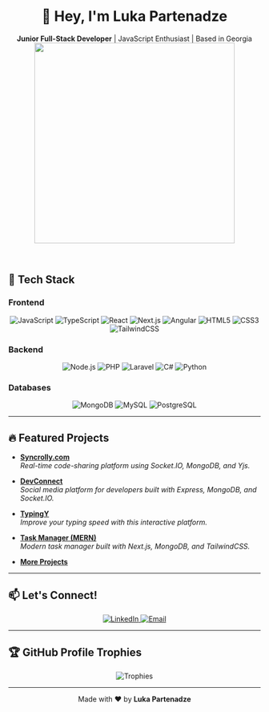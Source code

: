 <h1 align="center">👋 Hey, I'm Luka Partenadze</h1>
<p align="center">
  <strong>Junior Full-Stack Developer</strong> | JavaScript Enthusiast | Based in Georgia
  <img src="https://i.imgur.com/6ohxXMX.gif" width="400" />
</p>



<br />

## 🚀 Tech Stack

### Frontend
<p align="center">
  <img src="https://img.shields.io/badge/JavaScript-F7DF1E?style=for-the-badge&logo=javascript&logoColor=black" alt="JavaScript" />
  <img src="https://img.shields.io/badge/TypeScript-3178C6?style=for-the-badge&logo=typescript&logoColor=white" alt="TypeScript" />
  <img src="https://img.shields.io/badge/React-20232A?style=for-the-badge&logo=react&logoColor=61DAFB" alt="React" />
  <img src="https://img.shields.io/badge/Next.js-000000?style=for-the-badge&logo=next.js&logoColor=white" alt="Next.js" />
  <img src="https://img.shields.io/badge/Angular-DD0031?style=for-the-badge&logo=angular&logoColor=white" alt="Angular" />
  <img src="https://img.shields.io/badge/HTML5-E34F26?style=for-the-badge&logo=html5&logoColor=white" alt="HTML5" />
  <img src="https://img.shields.io/badge/CSS3-1572B6?style=for-the-badge&logo=css3&logoColor=white" alt="CSS3" />
  <img src="https://img.shields.io/badge/TailwindCSS-38B2AC?style=for-the-badge&logo=tailwind-css&logoColor=white" alt="TailwindCSS" />
</p>

### Backend
<p align="center">
  <img src="https://img.shields.io/badge/Node.js-339933?style=for-the-badge&logo=node.js&logoColor=white" alt="Node.js" />
  <img src="https://img.shields.io/badge/PHP-777BB4?style=for-the-badge&logo=php&logoColor=white" alt="PHP" />
  <img src="https://img.shields.io/badge/Laravel-FF2D20?style=for-the-badge&logo=laravel&logoColor=white" alt="Laravel" />
  <img src="https://img.shields.io/badge/C%23-239120?style=for-the-badge&logo=c-sharp&logoColor=white" alt="C#" />
  <img src="https://img.shields.io/badge/Python-3776AB?style=for-the-badge&logo=python&logoColor=white" alt="Python" />
</p>

### Databases
<p align="center">
  <img src="https://img.shields.io/badge/MongoDB-4EA94B?style=for-the-badge&logo=mongodb&logoColor=white" alt="MongoDB" />
  <img src="https://img.shields.io/badge/MySQL-4479A1?style=for-the-badge&logo=mysql&logoColor=white" alt="MySQL" />
  <img src="https://img.shields.io/badge/PostgreSQL-336791?style=for-the-badge&logo=postgresql&logoColor=white" alt="PostgreSQL" />
</p>

---

## 🔥 Featured Projects

- **[Syncrolly.com](https://github.com/SetFodi/syncrolly)**  
  _Real-time code-sharing platform using Socket.IO, MongoDB, and Yjs._

- **[DevConnect](https://github.com/SetFodi/devconnect)**  
  _Social media platform for developers built with Express, MongoDB, and Socket.IO._

- **[TypingY](https://github.com/SetFodi/typingy)**  
  _Improve your typing speed with this interactive platform._

- **[Task Manager (MERN)](https://github.com/SetFodi/task-manager)**  
  _Modern task manager built with Next.js, MongoDB, and TailwindCSS._

- **[More Projects](https://github.com/SetFodi?tab=repositories)**

---

## 📫 Let's Connect!

<p align="center">
  <a href="https://www.linkedin.com/in/luka-partenadze-394675348/" target="_blank">
    <img src="https://img.shields.io/badge/LinkedIn-0A66C2?style=for-the-badge&logo=linkedin&logoColor=white" alt="LinkedIn" />
  </a>
  <a href="mailto:lukafartenadze2004@gmail.com">
    <img src="https://img.shields.io/badge/Email-D14836?style=for-the-badge&logo=gmail&logoColor=white" alt="Email" />
  </a>
</p>

---

## 🏆 GitHub Profile Trophies

<p align="center">
  <img src="https://github-profile-trophy.vercel.app/?username=SetFodi&theme=radical&no-frame=true&margin-w=15" alt="Trophies" />
</p>

---

<p align="center">
  Made with ❤️ by <strong>Luka Partenadze</strong>
</p>
